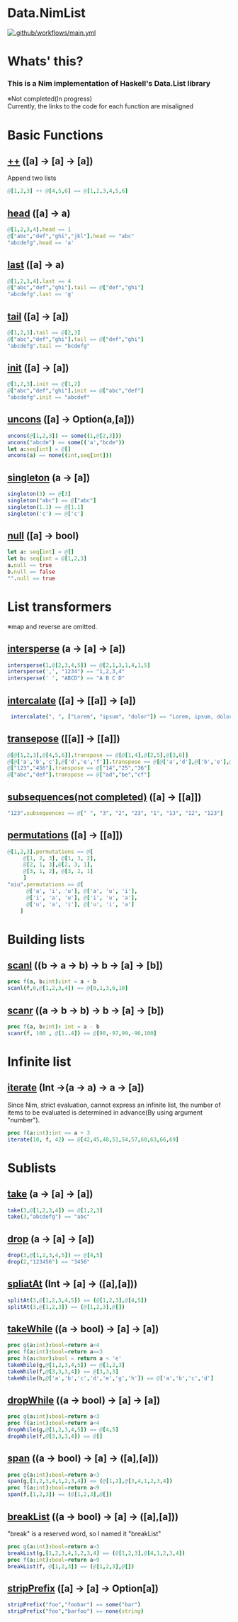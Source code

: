 # Data.NimList
[![.github/workflows/main.yml](https://github.com/sanao1006/Data.NimList/actions/workflows/main.yml/badge.svg)](https://github.com/sanao1006/Data.NimList/actions/workflows/main.yml)  

# Whats' this?
### This is a Nim implementation of Haskell's Data.List library  
※Not completed(In progress)  
Currently, the links to the code for each function are misaligned
# Basic Functions

## [++](https://github.com/sanao1006/Data.NimList/blob/59c4d6ce044e3083ce14e8306200169ee00ce71c/src/nimList.nim#L7) ([a] -> [a] -> [a])
Append two lists
```Nim
@[1,2,3] ++ @[4,5,6] == @[1,2,3,4,5,6]
```

## [head](https://github.com/sanao1006/Data.NimList/blob/59c4d6ce044e3083ce14e8306200169ee00ce71c/src/nimList.nim#L20) ([a] -> a)
```Nim
@[1,2,3,4].head == 1  
@["abc","def","ghi","jkl"].head == "abc"  
"abcdefg".head == 'a'
```

## [last](https://github.com/sanao1006/Data.NimList/blob/59c4d6ce044e3083ce14e8306200169ee00ce71c/src/nimList.nim#L33) ([a] -> a)
```Nim
@[1,2,3,4].last == 4
@["abc","def","ghi"].tail == @["def","ghi"]
"abcdefg".last == 'g'
```

## [tail](https://github.com/sanao1006/Data.NimList/blob/59c4d6ce044e3083ce14e8306200169ee00ce71c/src/nimList.nim#L46) ([a] -> [a])
```Nim
@[1,2,3].tail == @[2,3]
@["abc","def","ghi"].tail == @["def","ghi"]
"abcdefg".tail == "bcdefg"
```

## [init](https://github.com/sanao1006/Data.NimList/blob/59c4d6ce044e3083ce14e8306200169ee00ce71c/src/nimList.nim#L59) ([a] -> [a])
```Nim
@[1,2,3].init == @[1,2]
@["abc","def","ghi"].init == @["abc","def"]
"abcdefg".init == "abcdef"
```

## [uncons](https://github.com/sanao1006/Data.NimList/blob/59c4d6ce044e3083ce14e8306200169ee00ce71c/src/nimList.nim#L89) ([a] -> Option(a,[a]))
```Nim
uncons(@[1,2,3]) == some((1,@[2,3]))
uncons("abcde") == some(('a',"bcde"))
let a:seq[int] = @[]
uncons(a) == none((int,seq[int]))
```

## [singleton](https://github.com/sanao1006/Data.NimList/blob/59c4d6ce044e3083ce14e8306200169ee00ce71c/src/nimList.nim#L103) (a -> [a])
```Nim
singleton(3) == @[3]
singleton("abc") == @["abc"]
singleton(1.1) == @[1.1]
singleton('c') == @['c']
```

## [null](https://github.com/sanao1006/Data.NimList/blob/59c4d6ce044e3083ce14e8306200169ee00ce71c/src/nimList.nim#L73) ([a] -> bool)
```Nim
let a: seq[int] = @[]
let b: seq[int = @[1,2,3]
a.null == true
b.null == false
"".null == true
```
  
# List transformers
※map and reverse are omitted.
## [intersperse](https://github.com/sanao1006/Data.NimList/blob/59c4d6ce044e3083ce14e8306200169ee00ce71c/src/nimList.nim#L122) (a -> [a] -> [a])
```Nim
intersperse(1,@[2,3,4,5]) == @[2,1,3,1,4,1,5]
intersperse(',', "1234") == "1,2,3,4"
intersperse(' ', "ABCD") == "A B C D"
```

## [intercalate](https://github.com/sanao1006/Data.NimList/blob/59c4d6ce044e3083ce14e8306200169ee00ce71c/src/nimList.nim#L136) ([a] -> [[a]] -> [a])
```Nim
 intercalate(", ", ["Lorem", "ipsum", "dolor"]) == "Lorem, ipsum, dolor"
```

## [transepose](https://github.com/sanao1006/Data.NimList/blob/59c4d6ce044e3083ce14e8306200169ee00ce71c/src/nimList.nim#L142) ([[a]] -> [[a]])
```Nim
@[@[1,2,3],@[4,5,6]].transpose == @[@[1,4],@[2,5],@[3,6]] 
@[@['a','b','c'],@['d','e','f']].transpose == @[@['a','d'],@['b','e'],@['c','f']]
@["123","456"].transpose == @["14","25","36"]
@["abc","def"].transpose == @["ad","be","cf"]
```

## [subsequences(not completed)](https://github.com/sanao1006/Data.NimList/blob/59c4d6ce044e3083ce14e8306200169ee00ce71c/src/nimList.nim#L225) ([a] -> [[a]])
```Nim
"123".subsequences == @[" ", "3", "2", "23", "1", "13", "12", "123"]
```

## [permutations](https://github.com/sanao1006/Data.NimList/blob/59c4d6ce044e3083ce14e8306200169ee00ce71c/src/nimList.nim#L173) ([a] -> [[a]])
```Nim
@[1,2,3].permutations == @[
     @[1, 2, 3], @[1, 3, 2],
     @[2, 1, 3],@[2, 3, 1],
     @[3, 1, 2], @[3, 2, 1]
     ]
"aiu".permutations == @[
      @['a', 'i', 'u'], @['a', 'u', 'i'], 
      @['i', 'a', 'u'], @['i', 'u', 'a'], 
      @['u', 'a', 'i'], @['u', 'i', 'a']
    ]
```
  
# Building lists

## [scanl](https://github.com/sanao1006/Data.NimList/blob/59c4d6ce044e3083ce14e8306200169ee00ce71c/src/nimList.nim#L259) ((b -> a -> b) -> b -> [a] -> [b])
```Nim
proc f(a, b:int):int = a + b
scanl(f,0,@[1,2,3,4]) == @[0,1,3,6,10]
```

## [scanr](https://github.com/sanao1006/Data.NimList/blob/59c4d6ce044e3083ce14e8306200169ee00ce71c/src/nimList.nim#L310) ((a -> b -> b) -> b -> [a] -> [b])
```Nim
proc f(a, b:int): int = a - b
scanr(f, 100 , @[1..4]) == @[98,-97,99,-96,100]
```

# Infinite list
## [iterate](https://github.com/sanao1006/Data.NimList/blob/59c4d6ce044e3083ce14e8306200169ee00ce71c/src/nimList.nim#L358) (Int ->(a -> a) -> a -> [a])
Since Nim, strict evaluation, cannot express an infinite list, the number of items to be evaluated is determined in advance(By using argument "number").
```Nim
proc f(a:int):int == a + 3
iterate(10, f, 42) == @[42,45,48,51,54,57,60,63,66,69]

```
  

# Sublists  
## [take](https://github.com/sanao1006/Data.NimList/blob/59c4d6ce044e3083ce14e8306200169ee00ce71c/src/nimList.nim#L361) (a -> [a] -> [a])
```Nim
take(3,@[1,2,3,4]) == @[1,2,3]
take(3,"abcdefg") == "abc"
```

## [drop](https://github.com/sanao1006/Data.NimList/blob/59c4d6ce044e3083ce14e8306200169ee00ce71c/src/nimList.nim#L375) (a -> [a] -> [a])
```Nim
drop(3,@[1,2,3,4,5]) == @[4,5]
drop(2,"123456") == "3456"
```

## [spliatAt](https://github.com/sanao1006/Data.NimList/blob/59c4d6ce044e3083ce14e8306200169ee00ce71c/src/nimList.nim#L417) (Int -> [a] -> ([a],[a]))
```Nim
splitAt(3,@[1,2,3,4,5]) == (@[1,2,3],@[4,5])
splitAt(3,@[1,2,3]) == (@[1,2,3],@[])
```

## [takeWhile](https://github.com/sanao1006/Data.NimList/blob/59c4d6ce044e3083ce14e8306200169ee00ce71c/src/nimList.nim#L392) ((a -> bool) -> [a] -> [a])
```Nim
proc g(a:int):bool=return a<4
proc f(a:int):bool=return a==3
proc h(a:char):bool = return a < 'e'
takeWhile(g,@[1,2,3,4,5]) == @[1,2,3]
takeWhile(f,@[3,3,3,4]) == @[3,3,3]
takeWhile(h,@['a','b','c','d','e','g','h']) == @['a','b','c','d']
```

## [dropWhile](https://github.com/sanao1006/Data.NimList/blob/59c4d6ce044e3083ce14e8306200169ee00ce71c/src/nimList.nim#L417) ((a -> bool) -> [a] -> [a])
```Nim
proc g(a:int):bool=return a<3
proc f(a:int):bool=return a<4
dropWhile(g,@[1,2,3,4,5]) == @[4,5]
dropWhile(f,@[3,3,3,4]) == @[]
```

## [span](https://github.com/sanao1006/Data.NimList/blob/59c4d6ce044e3083ce14e8306200169ee00ce71c/src/nimList.nim#L432) ((a -> bool) -> [a] -> ([a],[a]))
```Nim
proc g(a:int):bool=return a<3
span(g,[1,2,3,4,1,2,3,4]) == (@[1,2],@[3,4,1,2,3,4])
proc f(a:int):bool=return a<9
span(f,[1,2,3]) == (@[1,2,3],@[])
```

## [breakList](https://github.com/sanao1006/Data.NimList/blob/59c4d6ce044e3083ce14e8306200169ee00ce71c/src/nimList.nim#L438) ((a -> bool) -> [a] -> ([a],[a]))
"break" is a reserved word, so I named it "breakList"
```Nim
proc g(a:int):bool=return a>3
breakList(g,[1,2,3,4,1,2,3,4] == (@[1,2,3],@[4,1,2,3,4])
proc f(a:int):bool=return a>9
breakList(f, @[1,2,3]) == (@[1,2,3],@[])
```

## [stripPrefix](https://github.com/sanao1006/Data.NimList/blob/59c4d6ce044e3083ce14e8306200169ee00ce71c/src/nimList.nim#L448) ([a] -> [a] -> Option[a])
```Nim
stripPrefix("foo","foobar") == some("bar")
stripPrefix("foo","barfoo") == none(string)
```

